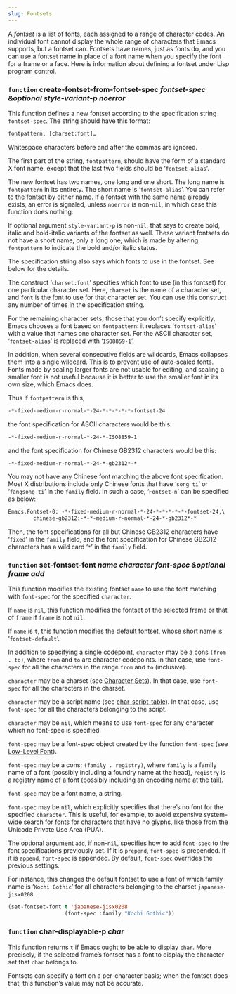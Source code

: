 ```yaml
---
slug: Fontsets
---
```


A *fontset* is a list of fonts, each assigned to a range of character codes. An individual font cannot display the whole range of characters that Emacs supports, but a fontset can. Fontsets have names, just as fonts do, and you can use a fontset name in place of a font name when you specify the font for a frame or a face. Here is information about defining a fontset under Lisp program control.

### <span className="tag function">`function`</span> **create-fontset-from-fontset-spec** *fontset-spec \&optional style-variant-p noerror*

This function defines a new fontset according to the specification string `fontset-spec`. The string should have this format:

```lisp
fontpattern, [charset:font]…
```

Whitespace characters before and after the commas are ignored.

The first part of the string, `fontpattern`, should have the form of a standard X font name, except that the last two fields should be ‘`fontset-alias`’.

The new fontset has two names, one long and one short. The long name is `fontpattern` in its entirety. The short name is ‘`fontset-alias`’. You can refer to the fontset by either name. If a fontset with the same name already exists, an error is signaled, unless `noerror` is non-`nil`, in which case this function does nothing.

If optional argument `style-variant-p` is non-`nil`, that says to create bold, italic and bold-italic variants of the fontset as well. These variant fontsets do not have a short name, only a long one, which is made by altering `fontpattern` to indicate the bold and/or italic status.

The specification string also says which fonts to use in the fontset. See below for the details.

The construct ‘`charset:font`’ specifies which font to use (in this fontset) for one particular character set. Here, `charset` is the name of a character set, and `font` is the font to use for that character set. You can use this construct any number of times in the specification string.

For the remaining character sets, those that you don’t specify explicitly, Emacs chooses a font based on `fontpattern`: it replaces ‘`fontset-alias`’ with a value that names one character set. For the ASCII character set, ‘`fontset-alias`’ is replaced with ‘`ISO8859-1`’.

In addition, when several consecutive fields are wildcards, Emacs collapses them into a single wildcard. This is to prevent use of auto-scaled fonts. Fonts made by scaling larger fonts are not usable for editing, and scaling a smaller font is not useful because it is better to use the smaller font in its own size, which Emacs does.

Thus if `fontpattern` is this,

```lisp
-*-fixed-medium-r-normal-*-24-*-*-*-*-*-fontset-24
```

the font specification for ASCII characters would be this:

```lisp
-*-fixed-medium-r-normal-*-24-*-ISO8859-1
```

and the font specification for Chinese GB2312 characters would be this:

```lisp
-*-fixed-medium-r-normal-*-24-*-gb2312*-*
```

You may not have any Chinese font matching the above font specification. Most X distributions include only Chinese fonts that have ‘`song ti`’ or ‘`fangsong ti`’ in the `family` field. In such a case, ‘`Fontset-n`’ can be specified as below:

```lisp
Emacs.Fontset-0: -*-fixed-medium-r-normal-*-24-*-*-*-*-*-fontset-24,\
        chinese-gb2312:-*-*-medium-r-normal-*-24-*-gb2312*-*
```

Then, the font specifications for all but Chinese GB2312 characters have ‘`fixed`’ in the `family` field, and the font specification for Chinese GB2312 characters has a wild card ‘`*`’ in the `family` field.

### <span className="tag function">`function`</span> **set-fontset-font** *name character font-spec \&optional frame add*

This function modifies the existing fontset `name` to use the font matching with `font-spec` for the specified `character`.

If `name` is `nil`, this function modifies the fontset of the selected frame or that of `frame` if `frame` is not `nil`.

If `name` is `t`, this function modifies the default fontset, whose short name is ‘`fontset-default`’.

In addition to specifying a single codepoint, `character` may be a cons `(from . to)`, where `from` and `to` are character codepoints. In that case, use `font-spec` for all the characters in the range `from` and `to` (inclusive).

`character` may be a charset (see [Character Sets](/docs/elisp/Character-Sets)). In that case, use `font-spec` for all the characters in the charset.

`character` may be a script name (see [char-script-table](/docs/elisp/Character-Properties)). In that case, use `font-spec` for all the characters belonging to the script.

`character` may be `nil`, which means to use `font-spec` for any character which no font-spec is specified.

`font-spec` may be a font-spec object created by the function `font-spec` (see [Low-Level Font](/docs/elisp/Low_002dLevel-Font)).

`font-spec` may be a cons; `(family . registry)`, where `family` is a family name of a font (possibly including a foundry name at the head), `registry` is a registry name of a font (possibly including an encoding name at the tail).

`font-spec` may be a font name, a string.

`font-spec` may be `nil`, which explicitly specifies that there’s no font for the specified `character`. This is useful, for example, to avoid expensive system-wide search for fonts for characters that have no glyphs, like those from the Unicode Private Use Area (PUA).

The optional argument `add`, if non-`nil`, specifies how to add `font-spec` to the font specifications previously set. If it is `prepend`, `font-spec` is prepended. If it is `append`, `font-spec` is appended. By default, `font-spec` overrides the previous settings.

For instance, this changes the default fontset to use a font of which family name is ‘`Kochi Gothic`’ for all characters belonging to the charset `japanese-jisx0208`.

```lisp
(set-fontset-font t 'japanese-jisx0208
                  (font-spec :family "Kochi Gothic"))
```

### <span className="tag function">`function`</span> **char-displayable-p** *char*

This function returns `t` if Emacs ought to be able to display `char`. More precisely, if the selected frame’s fontset has a font to display the character set that `char` belongs to.

Fontsets can specify a font on a per-character basis; when the fontset does that, this function’s value may not be accurate.
